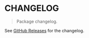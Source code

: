 # CHANGELOG

> Package changelog.

See [GitHub Releases](https://github.com/stdlib-js/stats-incr-pcorrmat/releases) for the changelog.